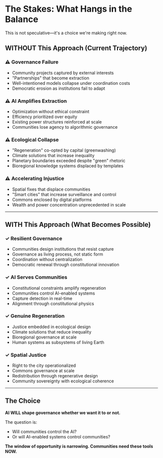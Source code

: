 # The Stakes: What Hangs in the Balance

This is not speculative—it's a choice we're making right now.

## WITHOUT This Approach (Current Trajectory)

### ⚠️ Governance Failure

- Community projects captured by external interests
- "Partnerships" that become extraction
- Well-intentioned models collapse under coordination costs
- Democratic erosion as institutions fail to adapt

### ⚠️ AI Amplifies Extraction

- Optimization without ethical constraint
- Efficiency prioritized over equity
- Existing power structures reinforced at scale
- Communities lose agency to algorithmic governance

### ⚠️ Ecological Collapse

- "Regeneration" co-opted by capital (greenwashing)
- Climate solutions that increase inequality
- Planetary boundaries exceeded despite "green" rhetoric
- Bioregional knowledge systems displaced by templates

### ⚠️ Accelerating Injustice

- Spatial fixes that displace communities
- "Smart cities" that increase surveillance and control
- Commons enclosed by digital platforms
- Wealth and power concentration unprecedented in scale

---

## WITH This Approach (What Becomes Possible)

### ✓ Resilient Governance

- Communities design institutions that resist capture
- Governance as living process, not static form
- Coordination without centralization
- Democratic renewal through constitutional innovation

### ✓ AI Serves Communities

- Constitutional constraints amplify regeneration
- Communities control AI-enabled systems
- Capture detection in real-time
- Alignment through constitutional physics

### ✓ Genuine Regeneration

- Justice embedded in ecological design
- Climate solutions that reduce inequality
- Bioregional governance at scale
- Human systems as subsystems of living Earth

### ✓ Spatial Justice

- Right to the city operationalized
- Commons governance at scale
- Redistribution through regenerative design
- Community sovereignty with ecological coherence

---

## The Choice

**AI WILL shape governance whether we want it to or not.**

The question is:

- Will communities control the AI?
- Or will AI-enabled systems control communities?

**The window of opportunity is narrowing. Communities need these tools NOW.**
